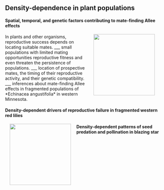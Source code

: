 ## Density-dependence in plant populations

#### Spatial, temporal, and genetic factors contributing to mate-finding Allee effects
<img style="padding: 0 15px; float: right;" src="https://jaredjbeck.github.io/Bshx5HQCUAAIzLL.jpg"  align="right" width="200"> 
In plants and other organisms, reproductive success depends on locating suitable mates. ___ small populations with limited mating opportunities reproductive fitness and even threaten the persistence of populations. ___ location of prospective mates, the timing of their reproductive activity, and their genetic compatibility. ___ inferences about mate-finding Allee effects in fragmented populations of *Echinacea angustifolia* in western Minnesota.

#### Density-dependent drivers of reproductive failure in fragmented western red lilies
<img style="padding: 0 15px; float: left;" src="https://jaredjbeck.github.io/images/lily2021.jpg"  align="left" width="200">

#### Density-dependent patterns of seed predation and pollination in blazing star
